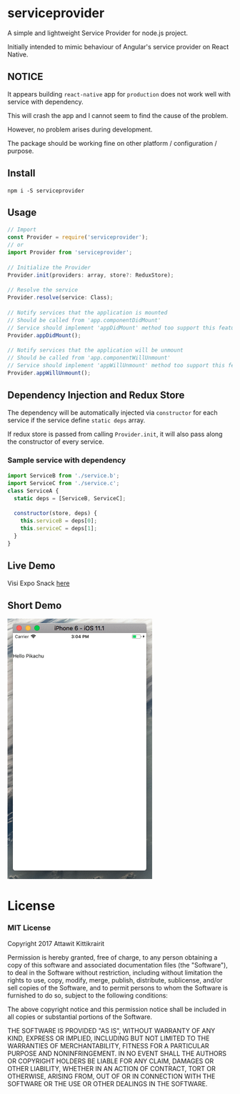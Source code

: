 # serviceprovider

A simple and lightweight Service Provider for node.js project.

Initially intended to mimic behaviour of Angular's service provider on React Native.

## NOTICE

It appears building `react-native` app for `production` does not work well with service with dependency.

This will crash the app and I cannot seem to find the cause of the problem.

However, no problem arises during development.

The package should be working fine on other platform / configuration / purpose.

## Install

```
npm i -S serviceprovider
```

## Usage
```jsx
// Import
const Provider = require('serviceprovider');
// or
import Provider from 'serviceprovider';

// Initialize the Provider
Provider.init(providers: array, store?: ReduxStore);

// Resolve the service
Provider.resolve(service: Class);

// Notify services that the application is mounted
// Should be called from 'app.componentDidMount'
// Service should implement 'appDidMount' method too support this feature.
Provider.appDidMount();

// Notify services that the application will be unmount
// Should be called from 'app.componentWillUnmount'
// Service should implement 'appWillUnmount' method too support this feature.
Provider.appWillUnmount();
```

## Dependency Injection and Redux Store
The dependency will be automatically injected via `constructor` for each service if the service define `static deps` array.

If redux store is passed from calling `Provider.init`, it will also pass along the constructor of every service.

### Sample service with dependency
```jsx
import ServiceB from './service.b';
import ServiceC from './service.c';
class ServiceA {
  static deps = [ServiceB, ServiceC];

  constructor(store, deps) {
    this.serviceB = deps[0];
    this.serviceC = deps[1];
  }
}
```

## Live Demo

Visi Expo Snack [here](https://snack.expo.io/SykiZlu-M)

## Short Demo
![Example Result](https://github.com/atton16/serviceprovider/raw/master/doc/example-react-native-result.gif)

# License
### MIT License
Copyright 2017 Attawit Kittikrairit

Permission is hereby granted, free of charge, to any person obtaining a copy of this software and associated documentation files (the "Software"), to deal in the Software without restriction, including without limitation the rights to use, copy, modify, merge, publish, distribute, sublicense, and/or sell copies of the Software, and to permit persons to whom the Software is furnished to do so, subject to the following conditions:

The above copyright notice and this permission notice shall be included in all copies or substantial portions of the Software.

THE SOFTWARE IS PROVIDED "AS IS", WITHOUT WARRANTY OF ANY KIND, EXPRESS OR IMPLIED, INCLUDING BUT NOT LIMITED TO THE WARRANTIES OF MERCHANTABILITY, FITNESS FOR A PARTICULAR PURPOSE AND NONINFRINGEMENT. IN NO EVENT SHALL THE AUTHORS OR COPYRIGHT HOLDERS BE LIABLE FOR ANY CLAIM, DAMAGES OR OTHER LIABILITY, WHETHER IN AN ACTION OF CONTRACT, TORT OR OTHERWISE, ARISING FROM, OUT OF OR IN CONNECTION WITH THE SOFTWARE OR THE USE OR OTHER DEALINGS IN THE SOFTWARE.
